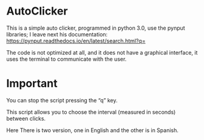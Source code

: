 # AutoClicker
This is a simple auto clicker, programmed in python 3.0, use the pynput libraries; I leave next his documentation: https://pynput.readthedocs.io/en/latest/search.html?q=

The code is not optimized at all, and it does not have a graphical interface, it uses the terminal to communicate with the user.

# Important

You can stop the script pressing the “q” key.

This script allows you to choose the interval (measured in seconds) between clicks.

Here There is two version, one in English and the other is in Spanish.
